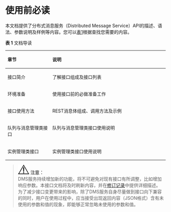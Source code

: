 # 使用前必读<a name="dms-api-180522001"></a>

本文档提供了分布式消息服务（Distributed Message Service）API的描述、语法、参数说明及样例等内容。您可以[表1](#table333417544226)根据查找您需要的内容。

**表 1**  文档导读

<a name="table333417544226"></a>
<table><thead align="left"><tr id="row23340540222"><th class="cellrowborder" valign="top" width="28.000000000000004%" id="mcps1.2.3.1.1"><p id="p933495422216"><a name="p933495422216"></a><a name="p933495422216"></a>章节</p>
</th>
<th class="cellrowborder" valign="top" width="72%" id="mcps1.2.3.1.2"><p id="p441311512111"><a name="p441311512111"></a><a name="p441311512111"></a>说明</p>
</th>
</tr>
</thead>
<tbody><tr id="row1269420575278"><td class="cellrowborder" valign="top" width="28.000000000000004%" headers="mcps1.2.3.1.1 "><p id="p1033435420224"><a name="p1033435420224"></a><a name="p1033435420224"></a>接口简介</p>
</td>
<td class="cellrowborder" valign="top" width="72%" headers="mcps1.2.3.1.2 "><p id="p867111701120"><a name="p867111701120"></a><a name="p867111701120"></a>了解接口组成及接口列表</p>
</td>
</tr>
<tr id="row526714144284"><td class="cellrowborder" valign="top" width="28.000000000000004%" headers="mcps1.2.3.1.1 "><p id="p1433435452213"><a name="p1433435452213"></a><a name="p1433435452213"></a>环境准备</p>
</td>
<td class="cellrowborder" valign="top" width="72%" headers="mcps1.2.3.1.2 "><p id="p106812175115"><a name="p106812175115"></a><a name="p106812175115"></a>使用接口前的必做准备工作</p>
</td>
</tr>
<tr id="row233411546227"><td class="cellrowborder" valign="top" width="28.000000000000004%" headers="mcps1.2.3.1.1 "><p id="p1333405413221"><a name="p1333405413221"></a><a name="p1333405413221"></a>接口使用方法</p>
</td>
<td class="cellrowborder" valign="top" width="72%" headers="mcps1.2.3.1.2 "><p id="p16911177110"><a name="p16911177110"></a><a name="p16911177110"></a>REST消息体组成、调用方法及示例</p>
</td>
</tr>
<tr id="row233485492216"><td class="cellrowborder" valign="top" width="28.000000000000004%" headers="mcps1.2.3.1.1 "><p id="p1893175143912"><a name="p1893175143912"></a><a name="p1893175143912"></a>队列与消息管理类接口</p>
</td>
<td class="cellrowborder" valign="top" width="72%" headers="mcps1.2.3.1.2 "><p id="p970121719119"><a name="p970121719119"></a><a name="p970121719119"></a>队列与消息管理类接口使用说明</p>
</td>
</tr>
<tr id="row1993416346384"><td class="cellrowborder" valign="top" width="28.000000000000004%" headers="mcps1.2.3.1.1 "><p id="p893473443811"><a name="p893473443811"></a><a name="p893473443811"></a>实例管理类接口</p>
</td>
<td class="cellrowborder" valign="top" width="72%" headers="mcps1.2.3.1.2 "><p id="p1371101791117"><a name="p1371101791117"></a><a name="p1371101791117"></a>实例管理类接口使用说明</p>
</td>
</tr>
</tbody>
</table>

>![](public_sys-resources/icon-notice.gif) **注意：**   
>DMS服务持续增加新的功能，将不可避免对现有接口有所调整，比如增加响应参数。本接口文档将及时刷新内容，并在[修订记录](修订记录.md)中提供详细描述。  
>为了减少接口变更带来的影响，除了DMS服务自身尽量做到接口向下兼容的同时，用户在使用过程中，应当接受出现返回内容（JSON格式）含有未使用的参数和值的现象，即能够正常忽略未使用的参数和值。  

